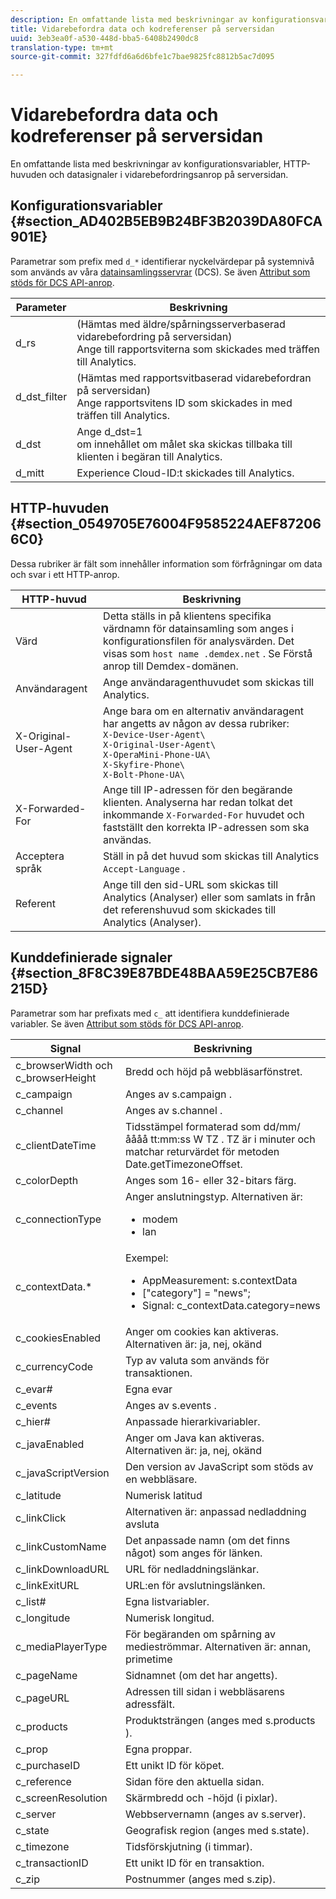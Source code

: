 ```yaml
---
description: En omfattande lista med beskrivningar av konfigurationsvariabler, HTTP-huvuden och datasignaler i vidarebefordringsanrop på serversidan.
title: Vidarebefordra data och kodreferenser på serversidan
uuid: 3eb3ea0f-a530-448d-bba5-6408b2490dc8
translation-type: tm+mt
source-git-commit: 327fdfd6a6d6bfe1c7bae9825fc8812b5ac7d095

---
```



# Vidarebefordra data och kodreferenser på serversidan

En omfattande lista med beskrivningar av konfigurationsvariabler, HTTP-huvuden och datasignaler i vidarebefordringsanrop på serversidan.

## Konfigurationsvariabler {#section_AD402B5EB9B24BF3B2039DA80FCA901E}

Parametrar som prefix med `d_*` identifierar nyckelvärdepar på systemnivå som används av våra [datainsamlingsservrar](https://docs.adobe.com/content/help/en/audience-manager/user-guide/reference/system-components/components-data-collection.html) (DCS). Se även [Attribut som stöds för DCS API-anrop](https://docs.adobe.com/content/help/en/audience-manager/user-guide/api-and-sdk-code/dcs/dcs-api-reference/dcs-keys.html).

| Parameter | Beskrivning |
|--- |--- |
| d_rs | (Hämtas med äldre/spårningsserverbaserad vidarebefordring på serversidan) <br>Ange till rapportsviterna som skickades med träffen till Analytics. |
| d_dst_filter | (Hämtas med rapportsvitbaserad vidarebefordran på serversidan) <br>Ange rapportsvitens ID som skickades in med träffen till Analytics. |
| d_dst | Ange d_dst=1 <br>om innehållet om målet ska skickas tillbaka till klienten i begäran till Analytics. |
| d_mitt | Experience Cloud-ID:t skickades till Analytics. |

## HTTP-huvuden {#section_0549705E76004F9585224AEF872066C0}

Dessa rubriker är fält som innehåller information som förfrågningar om data och svar i ett HTTP-anrop.

<!-- Meike, missing link in table below: "See Understanding Calls to the Demdex Domain" -->

| HTTP-huvud | Beskrivning |
|--- |--- |
| Värd | Detta ställs in på klientens specifika värdnamn för datainsamling som anges i konfigurationsfilen för analysvärden. Det visas som `host name .demdex.net` .  Se Förstå anrop till Demdex-domänen. |
| Användaragent | Ange användaragenthuvudet som skickas till Analytics. |
| X-Original-User-Agent | Ange bara om en alternativ användaragent har angetts av någon av dessa rubriker: </br>`X-Device-User-Agent\ `  </br>`X-Original-User-Agent\`   </br>`X-OperaMini-Phone-UA\`   </br>`X-Skyfire-Phone\`    </br>`X-Bolt-Phone-UA\` |
| X-Forwarded-For | Ange till IP-adressen för den begärande klienten. Analyserna har redan tolkat det inkommande `X-Forwarded-For` huvudet och fastställt den korrekta IP-adressen som ska användas. |
| Acceptera språk | Ställ in på det huvud som skickas till Analytics `Accept-Language` . |
| Referent | Ange till den sid-URL som skickas till Analytics (Analyser) eller som samlats in från det referenshuvud som skickades till Analytics (Analyser). |

## Kunddefinierade signaler {#section_8F8C39E87BDE48BAA59E25CB7E86215D}

Parametrar som har prefixats med `c_` att identifiera kunddefinierade variabler. Se även [Attribut som stöds för DCS API-anrop](https://docs.adobe.com/content/help/en/audience-manager/user-guide/api-and-sdk-code/dcs/dcs-api-reference/dcs-keys.html).

| Signal | Beskrivning |
|--- |--- |
| c_browserWidth och c_browserHeight | Bredd och höjd på webbläsarfönstret. |
| c_campaign | Anges av s.campaign . |
| c_channel | Anges av s.channel . |
| c_clientDateTime | Tidsstämpel formaterad som dd/mm/åååå tt:mm:ss W TZ .    TZ är i minuter och matchar returvärdet för metoden Date.getTimezoneOffset. |
| c_colorDepth | Anges som 16- eller 32-bitars färg. |
| c_connectionType | Anger anslutningstyp. Alternativen är:<ul><li>modem</li><li>lan</li></ul> |
| c_contextData.* | Exempel:<ul><li>AppMeasurement: s.contextData</li><li>[&quot;category&quot;] = &quot;news&quot;;</li><li>Signal:  c_contextData.category=news</li></ul> |
| c_cookiesEnabled | Anger om cookies kan aktiveras. Alternativen är: ja, nej, okänd |
| c_currencyCode | Typ av valuta som används för transaktionen. |
| c_evar# | Egna evar |
| c_events | Anges av s.events . |
| c_hier# | Anpassade hierarkivariabler. |
| c_javaEnabled | Anger om Java kan aktiveras. Alternativen är: ja, nej, okänd |
| c_javaScriptVersion | Den version av JavaScript som stöds av en webbläsare. |
| c_latitude | Numerisk latitud |
| c_linkClick | Alternativen är: anpassad nedladdning avsluta |
| c_linkCustomName | Det anpassade namn (om det finns något) som anges för länken. |
| c_linkDownloadURL | URL för nedladdningslänkar. |
| c_linkExitURL | URL:en för avslutningslänken. |
| c_list# | Egna listvariabler. |
| c_longitude | Numerisk longitud. |
| c_mediaPlayerType | För begäranden om spårning av medieströmmar. Alternativen är:  annan, primetime |
| c_pageName | Sidnamnet (om det har angetts). |
| c_pageURL | Adressen till sidan i webbläsarens adressfält. |
| c_products | Produktsträngen (anges med s.products ). |
| c_prop | Egna proppar. |
| c_purchaseID | Ett unikt ID för köpet. |
| c_reference | Sidan före den aktuella sidan. |
| c_screenResolution | Skärmbredd och -höjd (i pixlar). |
| c_server | Webbservernamn (anges av s.server). |
| c_state | Geografisk region (anges med s.state). |
| c_timezone | Tidsförskjutning (i timmar). |
| c_transactionID | Ett unikt ID för en transaktion. |
| c_zip | Postnummer (anges med s.zip). |
